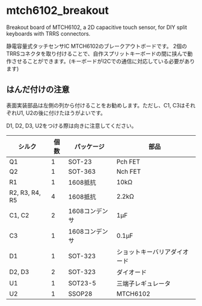 # mtch6102_breakout
Breakout board of MTCH6102, a 2D capacitive touch sensor, for DIY split keyboards with TRRS connectors.

静電容量式タッチセンサIC MTCH6102のブレークアウトボードです。
2個のTRRSコネクタを取り付けることで、自作スプリットキーボードの間に挟んで動作させることができます。(キーボードがI2Cでの通信に対応している必要があります)

## はんだ付けの注意

表面実装部品は左側の列から付けることをお勧めします。ただし、C1, C3はそれぞれU1, U2の後に付けたほうがよいです。

D1, D2, D3, U2をつける際は向きに注意してください。

|シルク|個数|パッケージ|部品|
|--|--|--|--|
|Q1|1|SOT-23|Pch FET|
|Q2|1|SOT-363|Nch FET|
|R1|1|1608抵抗|10kΩ|
|R2, R3, R4, R5|4|1608抵抗|2.2kΩ|
|C1, C2|2|1608コンデンサ|1μF|
|C3|1|1608コンデンサ|0.1μF|
|D1|1|SOT-323|ショットキーバリアダイオード|
|D2, D3|2|SOT-323|ダイオード|
|U1|1|SOT23-5|三端子レギュレータ|
|U2|1|SSOP28|MTCH6102|
